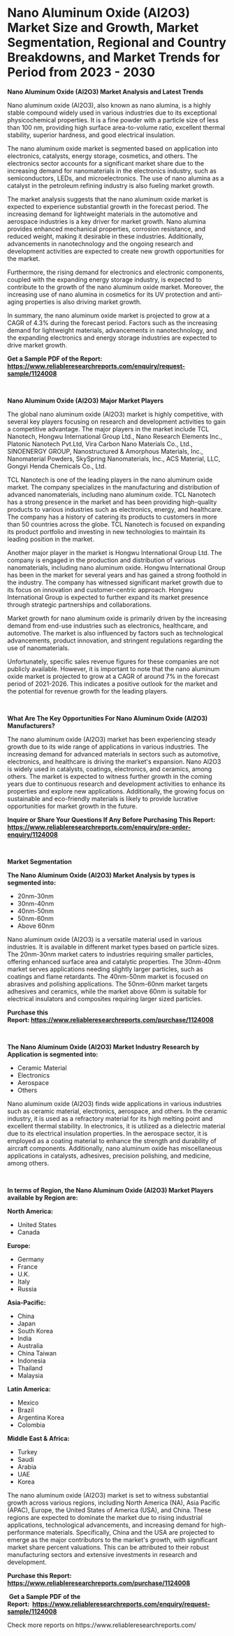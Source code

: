 <p><h1>Nano Aluminum Oxide (Al2O3) Market Size and Growth, Market Segmentation, Regional and Country Breakdowns, and Market Trends for Period from 2023 -  2030</h1></p><p><strong>Nano Aluminum Oxide (Al2O3) Market Analysis and Latest Trends</strong></p>
<p><p>Nano aluminum oxide (Al2O3), also known as nano alumina, is a highly stable compound widely used in various industries due to its exceptional physicochemical properties. It is a fine powder with a particle size of less than 100 nm, providing high surface area-to-volume ratio, excellent thermal stability, superior hardness, and good electrical insulation. </p><p>The nano aluminum oxide market is segmented based on application into electronics, catalysts, energy storage, cosmetics, and others. The electronics sector accounts for a significant market share due to the increasing demand for nanomaterials in the electronics industry, such as semiconductors, LEDs, and microelectronics. The use of nano alumina as a catalyst in the petroleum refining industry is also fueling market growth.</p><p>The market analysis suggests that the nano aluminum oxide market is expected to experience substantial growth in the forecast period. The increasing demand for lightweight materials in the automotive and aerospace industries is a key driver for market growth. Nano alumina provides enhanced mechanical properties, corrosion resistance, and reduced weight, making it desirable in these industries. Additionally, advancements in nanotechnology and the ongoing research and development activities are expected to create new growth opportunities for the market.</p><p>Furthermore, the rising demand for electronics and electronic components, coupled with the expanding energy storage industry, is expected to contribute to the growth of the nano aluminum oxide market. Moreover, the increasing use of nano alumina in cosmetics for its UV protection and anti-aging properties is also driving market growth.</p><p>In summary, the nano aluminum oxide market is projected to grow at a CAGR of 4.3% during the forecast period. Factors such as the increasing demand for lightweight materials, advancements in nanotechnology, and the expanding electronics and energy storage industries are expected to drive market growth.</p></p>
<p><strong>Get a Sample PDF of the Report:&nbsp; <a href="https://www.reliableresearchreports.com/enquiry/request-sample/1124008">https://www.reliableresearchreports.com/enquiry/request-sample/1124008</a></strong></p>
<p>&nbsp;</p>
<p><strong>Nano Aluminum Oxide (Al2O3) Major Market Players</strong></p>
<p><p>The global nano aluminum oxide (Al2O3) market is highly competitive, with several key players focusing on research and development activities to gain a competitive advantage. The major players in the market include TCL Nanotech, Hongwu International Group Ltd., Nano Research Elements Inc., Platonic Nanotech Pvt.Ltd, Vira Carbon Nano Materials Co., Ltd., SINOENERGY GROUP, Nanostructured & Amorphous Materials, Inc., Nanomaterial Powders, SkySpring Nanomaterials, Inc., ACS Material, LLC, Gongyi Henda Chemicals Co., Ltd.</p><p>TCL Nanotech is one of the leading players in the nano aluminum oxide market. The company specializes in the manufacturing and distribution of advanced nanomaterials, including nano aluminum oxide. TCL Nanotech has a strong presence in the market and has been providing high-quality products to various industries such as electronics, energy, and healthcare. The company has a history of catering its products to customers in more than 50 countries across the globe. TCL Nanotech is focused on expanding its product portfolio and investing in new technologies to maintain its leading position in the market.</p><p>Another major player in the market is Hongwu International Group Ltd. The company is engaged in the production and distribution of various nanomaterials, including nano aluminum oxide. Hongwu International Group has been in the market for several years and has gained a strong foothold in the industry. The company has witnessed significant market growth due to its focus on innovation and customer-centric approach. Hongwu International Group is expected to further expand its market presence through strategic partnerships and collaborations.</p><p>Market growth for nano aluminum oxide is primarily driven by the increasing demand from end-use industries such as electronics, healthcare, and automotive. The market is also influenced by factors such as technological advancements, product innovation, and stringent regulations regarding the use of nanomaterials.</p><p>Unfortunately, specific sales revenue figures for these companies are not publicly available. However, it is important to note that the nano aluminum oxide market is projected to grow at a CAGR of around 7% in the forecast period of 2021-2026. This indicates a positive outlook for the market and the potential for revenue growth for the leading players.</p></p>
<p>&nbsp;</p>
<p><strong>What Are The Key Opportunities For Nano Aluminum Oxide (Al2O3) Manufacturers?</strong></p>
<p><p>The nano aluminum oxide (Al2O3) market has been experiencing steady growth due to its wide range of applications in various industries. The increasing demand for advanced materials in sectors such as automotive, electronics, and healthcare is driving the market's expansion. Nano Al2O3 is widely used in catalysts, coatings, electronics, and ceramics, among others. The market is expected to witness further growth in the coming years due to continuous research and development activities to enhance its properties and explore new applications. Additionally, the growing focus on sustainable and eco-friendly materials is likely to provide lucrative opportunities for market growth in the future.</p></p>
<p><strong>Inquire or Share Your Questions If Any Before Purchasing This Report: <a href="https://www.reliableresearchreports.com/enquiry/pre-order-enquiry/1124008">https://www.reliableresearchreports.com/enquiry/pre-order-enquiry/1124008</a></strong></p>
<p>&nbsp;</p>
<p><strong>Market Segmentation</strong></p>
<p><strong>The Nano Aluminum Oxide (Al2O3) Market Analysis by types is segmented into:</strong></p>
<p><ul><li>20nm-30nm</li><li>30nm-40nm</li><li>40nm-50nm</li><li>50nm-60nm</li><li>Above 60nm</li></ul></p>
<p><p>Nano aluminum oxide (Al2O3) is a versatile material used in various industries. It is available in different market types based on particle sizes. The 20nm-30nm market caters to industries requiring smaller particles, offering enhanced surface area and catalytic properties. The 30nm-40nm market serves applications needing slightly larger particles, such as coatings and flame retardants. The 40nm-50nm market is focused on abrasives and polishing applications. The 50nm-60nm market targets adhesives and ceramics, while the market above 60nm is suitable for electrical insulators and composites requiring larger sized particles.</p></p>
<p><strong>Purchase this Report:&nbsp;<a href="https://www.reliableresearchreports.com/purchase/1124008">https://www.reliableresearchreports.com/purchase/1124008</a></strong></p>
<p>&nbsp;</p>
<p><strong>The Nano Aluminum Oxide (Al2O3) Market Industry Research by Application is segmented into:</strong></p>
<p><ul><li>Ceramic Material</li><li>Electronics</li><li>Aerospace</li><li>Others</li></ul></p>
<p><p>Nano aluminum oxide (Al2O3) finds wide applications in various industries such as ceramic material, electronics, aerospace, and others. In the ceramic industry, it is used as a refractory material for its high melting point and excellent thermal stability. In electronics, it is utilized as a dielectric material due to its electrical insulation properties. In the aerospace sector, it is employed as a coating material to enhance the strength and durability of aircraft components. Additionally, nano aluminum oxide has miscellaneous applications in catalysts, adhesives, precision polishing, and medicine, among others.</p></p>
<p>&nbsp;</p>
<p><strong>In terms of Region, the Nano Aluminum Oxide (Al2O3) Market Players available by Region are:</strong></p>
<p>
    <p> <strong> North America: </strong>
        <ul>
            <li>United States</li>
            <li>Canada</li>
        </ul>
        </p> 
    <p> <strong> Europe: </strong>
        <ul>
            <li>Germany</li>
            <li>France</li>
            <li>U.K.</li>
            <li>Italy</li>
            <li>Russia</li>
        </ul>
        </p> 
    <p> <strong> Asia-Pacific: </strong>
        <ul>
            <li>China</li>
            <li>Japan</li>
            <li>South Korea</li>
            <li>India</li>
            <li>Australia</li>
            <li>China Taiwan</li>
            <li>Indonesia</li>
            <li>Thailand</li>
            <li>Malaysia</li>
        </ul>
        </p> 
    <p> <strong> Latin America: </strong>
        <ul>
            <li>Mexico</li>
            <li>Brazil</li>
            <li>Argentina Korea</li>
            <li>Colombia</li>
        </ul>
        </p> 
    <p> <strong> Middle East & Africa: </strong>
        <ul>
            <li>Turkey</li>
            <li>Saudi</li>
            <li>Arabia</li>
            <li>UAE</li>
            <li>Korea</li>
        </ul>
    </p>
    </p>
<p><p>The nano aluminum oxide (Al2O3) market is set to witness substantial growth across various regions, including North America (NA), Asia Pacific (APAC), Europe, the United States of America (USA), and China. These regions are expected to dominate the market due to rising industrial applications, technological advancements, and increasing demand for high-performance materials. Specifically, China and the USA are projected to emerge as the major contributors to the market's growth, with significant market share percent valuations. This can be attributed to their robust manufacturing sectors and extensive investments in research and development.</p></p>
<p><strong>Purchase this Report: <a href="https://www.reliableresearchreports.com/purchase/1124008">https://www.reliableresearchreports.com/purchase/1124008</a></strong></p>
<p>&nbsp;<strong>Get a Sample PDF of the Report:&nbsp;&nbsp;<a href="https://www.reliableresearchreports.com/enquiry/request-sample/1124008">https://www.reliableresearchreports.com/enquiry/request-sample/1124008</a></strong></p>
<p><strong></strong></p>
<p>Check more reports on https://www.reliableresearchreports.com/</p>